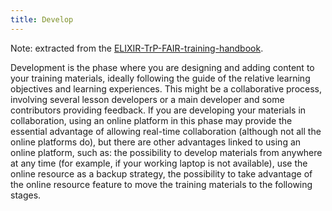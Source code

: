 ```yaml
---
title: Develop
---
```


Note: extracted from the [ELIXIR-TrP-FAIR-training-handbook](https://elixir-europe-training.github.io/ELIXIR-TrP-FAIR-training-handbook/chapters/chapter_03/).

Development is the phase where you are designing and adding content to your training materials, ideally following the guide of the relative learning objectives and learning experiences. This might be a collaborative process, involving several lesson developers or a main developer and some contributors providing feedback. If you are developing your materials in collaboration, using an online platform in this phase may provide the essential advantage of allowing real-time collaboration (although not all the online platforms do), but there are other advantages linked to using an online platform, such as: the possibility to develop materials from anywhere at any time (for example, if your working laptop is not available), use the online resource as a backup strategy, the possibility to take advantage of the online resource feature to move the training materials to the following stages.
